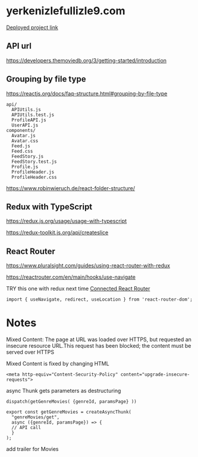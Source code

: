 # yerkenizlefullizle9.com

[Deployed project link](https://main.d9k5wnto5btwe.amplifyapp.com/)

## API url

https://developers.themoviedb.org/3/getting-started/introduction

## Grouping by file type

https://reactjs.org/docs/faq-structure.html#grouping-by-file-type

```
api/
  APIUtils.js
  APIUtils.test.js
  ProfileAPI.js
  UserAPI.js
components/
  Avatar.js
  Avatar.css
  Feed.js
  Feed.css
  FeedStory.js
  FeedStory.test.js
  Profile.js
  ProfileHeader.js
  ProfileHeader.css
```

https://www.robinwieruch.de/react-folder-structure/

## Redux with TypeScript

https://redux.js.org/usage/usage-with-typescript

https://redux-toolkit.js.org/api/createslice

## React Router

https://www.pluralsight.com/guides/using-react-router-with-redux

https://reactrouter.com/en/main/hooks/use-navigate

TRY this one with redux next time [Connected React Router](https://github.com/supasate/connected-react-router)

```
import { useNavigate, redirect, useLocation } from 'react-router-dom';
```
# Notes

Mixed Content: The page at URL was loaded over HTTPS, but requested an insecure resource URL.This request has been blocked; the content must be served over HTTPS

Mixed Content is fixed by changing HTML
```
<meta http-equiv="Content-Security-Policy" content="upgrade-insecure-requests">
```

async Thunk gets parameters as destructuring

```
dispatch(getGenreMovies( {genreId, paramsPage} ))
```
```
export const getGenreMovies = createAsyncThunk(
  "genreMovies/get",
  async ({genreId, paramsPage}) => {
  // API call
  }
);
```

add trailer for Movies

